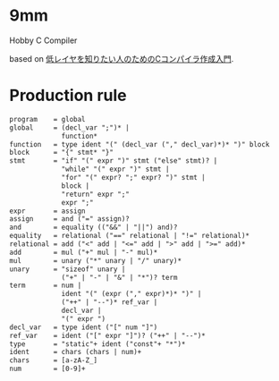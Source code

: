 # 9mm
Hobby C Compiler

based on [低レイヤを知りたい人のためのCコンパイラ作成入門](https://www.sigbus.info/compilerbook/#%E9%9B%BB%E5%8D%93%E3%83%AC%E3%83%99%E3%83%AB%E3%81%AE%E8%A8%80%E8%AA%9E%E3%81%AE%E4%BD%9C%E6%88%90).


# Production rule
```txt
program    = global
global     = (decl_var ";")* |
             function*
function   = type ident "(" (decl_var ("," decl_var)*)* ")" block
block      = "{" stmt* "}"
stmt       = "if" "(" expr ")" stmt ("else" stmt)? |
             "while" "(" expr ")" stmt |
             "for" "(" expr? ";" expr? ")" stmt |
             block |
             "return" expr ";"
             expr ";"
expr       = assign
assign     = and ("=" assign)?
and        = equality (("&&" | "||") and)?
equality   = relational ("==" relational | "!=" relational)*
relational = add ("<" add | "<=" add | ">" add | ">=" add)*
add        = mul ("+" mul | "-" mul)*
mul        = unary ("*" unary | "/" unary)*
unary      = "sizeof" unary |
             ("+" | "-" | "&" | "*")? term
term       = num |
             ident "(" (expr ("," expr)*)* ")" |
             ("++" | "--")* ref_var |
             decl_var |
             "(" expr ")
decl_var   = type ident ("[" num "]")
ref_var    = ident ("[" expr "]")? ("++" | "--")*
type       = "static"+ ident ("const"+ "*")*
ident      = chars (chars | num)+
chars      = [a-zA-Z_]
num        = [0-9]+
```
